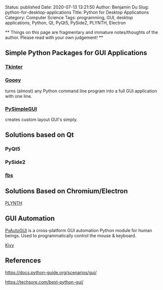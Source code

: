 Status: published
Date: 2020-07-13 13:21:50
Author: Benjamin Du
Slug: python-for-desktop-applications
Title: Python for Desktop Applications
Category: Computer Science
Tags: programming, GUI, desktop applications, Python, Qt, PyQt5, PySide2, PLYNTH, Electron

**
Things on this page are fragmentary and immature notes/thoughts of the author.
Please read with your own judgement!
**

## Simple Python Packages for GUI Applications

### [Tkinter](http://www.legendu.net/misc/blog/use-tkinter-to-build-gui-applications-in-python/)

### [Gooey](https://github.com/chriskiehl/Gooey)
turns (almost) any Python command line program 
into a full GUI application with one line.

### [PySimpleGUI](https://github.com/PySimpleGUI/PySimpleGUI)
creates custom layout GUI's simply.

## Solutions based on Qt

### PyQt5

### PySide2

### [fbs](https://github.com/mherrmann/fbs)

## Solutions Based on Chromium/Electron

[PLYNTH](https://www.plynth.net/)

## GUI Automation

[PyAutoGUI](https://github.com/asweigart/pyautogui)
is a cross-platform GUI automation Python module for human beings. 
Used to programmatically control the mouse & keyboard.


[Kivy](https://github.com/kivy/kivy)

## References

https://docs.python-guide.org/scenarios/gui/

https://techsore.com/best-python-gui/